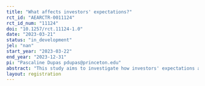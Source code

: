 ```yaml
---
title: "What affects investors' expectations?"
rct_id: "AEARCTR-0011124"
rct_id_num: "11124"
doi: "10.1257/rct.11124-1.0"
date: "2023-03-21"
status: "in_development"
jel: "nan"
start_year: "2023-03-22"
end_year: "2023-12-31"
pi: "Pascaline Dupas pdupas@princeton.edu"
abstract: "This study aims to investigate how investors' expectations are affected by information about the project and the region in which an investment project is located."
layout: registration
---
```


